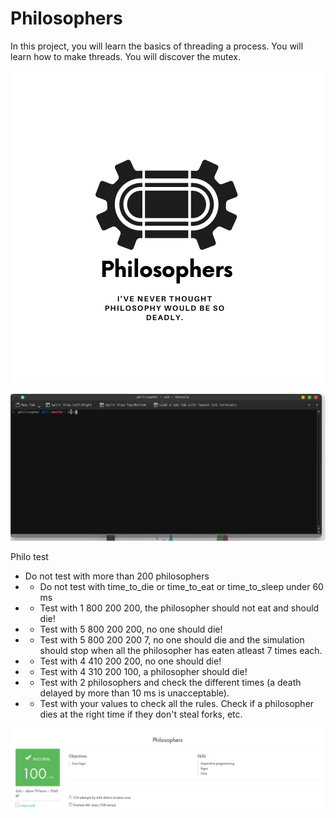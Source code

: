 # Philosophers

In this project, you will learn the basics of threading a process. You will learn how to make threads. You will discover the mutex.



![Image alt](https://github.com/Sviridovamd/Philosophers/blob/master/Philo_logo.png)

![Alt Text](https://github.com/Sviridovamd/Philosophers/blob/master/philo_work.gif)

Philo test
- Do not test with more than 200 philosophers
- - Do not test with time_to_die or time_to_eat or time_to_sleep under 60 ms
- - Test with 1 800 200 200, the philosopher should not eat and should die!
- - Test with 5 800 200 200, no one should die!
- - Test with 5 800 200 200 7, no one should die and the simulation should stop when all the philosopher has eaten atleast 7 times each.
- - Test with 4 410 200 200, no one should die!
- - Test with 4 310 200 100, a philosopher should die!
- - Test with 2 philosophers and check the different times (a death delayed by more than 10 ms is unacceptable).
- - Test with your values to check all the rules. Check if a philosopher dies at the right time if they don't steal forks, etc.

![Image alt](https://github.com/Sviridovamd/Philosophers/blob/master/philo.png)
